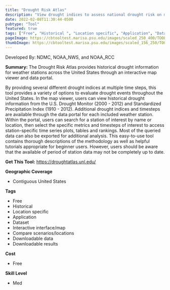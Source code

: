 ```yaml
---
title: "Drought Risk Atlas"
description: "View drought indices to assess national drought risk on map or for specific weather stations of United States"
date: 2022-02-08T11:30:44-0500
pubtype: "Tool"
featured: true
tags: ["Free", "Historical ", "Location specific", "Application", "Dataset", "Interactive interface/map", "Compare scenarios/locations", "Downloadable data", "Downloadable results"]
pageImage: https://cbtooltest.marisa.psu.edu/images/scaled_250_400/TOOLID_30.0_ScreenCapture-1.png
thumbImage: https://cbtooltest.marisa.psu.edu/images/scaled_156_250/TOOLID_30.0_ScreenCapture-1.png
---
```

Developed By: NDMC, NOAA_NWS, and NOAA_RCC

**Summary:** The Drought Risk Atlas provides historical drought information for weather stations across the United States through an interactive map viewer and data portal.

By providing several different drought indices at multiple time steps, this tool provides a variety of options to evaluate drought events throughout the United States. In the map viewer, users can view historical drought information from the U.S. Drought Monitor (2000 - 2012) and Standardized Precipitation Index (1910 - 2012). Additional drought indices and timesteps are available through the data portal for each included weather station. Within the portal, users can search for a station of interest by name or location, then select the specific metrics and timesteps of interest to access station-specific time series plots, tables and rankings. Most of the queried data can also be exported for additional analysis. This easy-to-use tool contains thorough descriptions of the methodology as well as helpful tutorials appropriate for beginner users. However, users should be aware that the available of period of station data may not be completely up to date. 

__**Get This Tool:**__ https://droughtatlas.unl.edu/

__**Geographic Coverage**__
- Contiguous United States

__**Tags**__
-  Free
-  Historical 
-  Location specific
-  Application
-  Dataset
-  Interactive interface/map
-  Compare scenarios/locations
-  Downloadable data
-  Downloadable results

__**Cost**__
- Free

__**Skill Level**__
- Med
